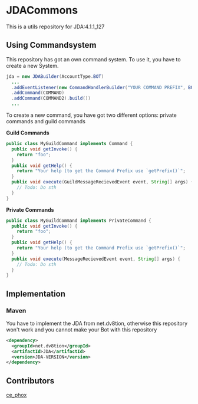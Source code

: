 # JDACommons
This is a utils repository for JDA:4.1.1_127

## Using Commandsystem
This repository has got an own command system. To use it, you have to create a new System.
```java
jda = new JDABuilder(AccountType.BOT)
  ...
  .addEventListener(new CommandHandlerBuilder("YOUR COMMAND PREFIX", BOTS_CAN_USE_COMMANDS (optional, boolean), WEBHOOKS_CAN_USE_COMMANDS (optional, boolean))
  .addCommand(COMMAND)
  .addCommand(COMMAND2).build())
  ...
```
To create a new command, you have got two different options: private commands and guild commands

**Guild Commands**
```java
public class MyGuildCommand implements Command {
  public void getInvoke() {
    return "foo";
  }
  public void getHelp() {
    return "Your help (to get the Command Prefix use `getPrefix()`";
  }
  public void execute(GuildMessageRecievedEvent event, String[] args) {
    // Todo: Do sth
  }
}
```
**Private Commands**
```java
public class MyGuildCommand implements PrivateCommand {
  public void getInvoke() {
    return "foo";
  }
  public void getHelp() {
    return "Your help (to get the Command Prefix use `getPrefix()`";
  }
  public void execute(MessageRecievedEvent event, String[] args) {
    // Todo: Do sth
  }
}
```

## Implementation
### Maven
You have to implement the JDA from net.dv8tion, otherwise this repository won't work and you cannot make your Bot with this repository
```xml
<dependency>
  <groupId>net.dv8tion</groupId>
  <artifactId>JDA</artifactId>
  <version>JDA-VERSION</version>
</dependency>
```

## Contributors
[ce_phox](https://github.com/cephox)
